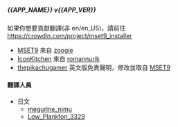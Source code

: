 ##### {{APP_NAME}} v{{APP_VER}}

<translatable-comment> 如果你想要貢獻翻譯(非 en/en_US)，請前往 https://crowdin.com/project/mset9_installer </translatable-comment>

- [MSET9](https://github.com/zoogie/MSET9) 來自 [zoogie](https://github.com/zoogie)
- [IconKitchen](https://icon.kitchen) 來自 [romannurik](https://twitter.com/romannurik)
- [thepikachugamer](https://github.com/Naim2000) 英文版免責聲明，修改並取自 [MSET9](https://github.com/zoogie/MSET9)

#### 翻譯人員

- 日文
  - [megurine_nimu](https://crowdin.com/profile/megurine_nimu)
  - [Low_Plankton_3329](https://crowdin.com/profile/Low_Plankton_3329)
